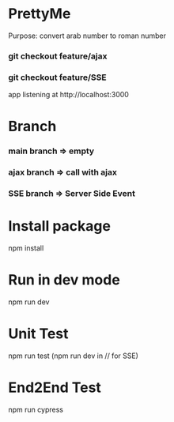 # PrettyMe


Purpose: convert arab number to roman number

### git checkout feature/ajax
### git checkout feature/SSE

app listening at http://localhost:3000

# Branch
### main branch => empty
### ajax branch => call with ajax
### SSE branch => Server Side Event

# Install package 
  npm install

# Run in dev mode
  npm run dev

# Unit Test
  npm run test 
(npm run dev in // for SSE)
  
# End2End Test
  npm run cypress
